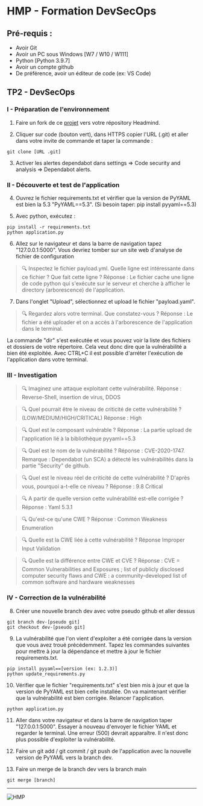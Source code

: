 # HMP - Formation DevSecOps

## Pré-requis :
- Avoir Git
- Avoir un PC sous Windows [W7 / W10 / W111]
- Python [Python 3.9.7]
- Avoir un compte github
- De préférence, avoir un éditeur de code (ex: VS Code)

## TP2 - DevSecOps

### I - Préparation de l'environnement
1) Faire un fork de ce [projet](https://github.com/HMP-DSO/Formation-DSO) vers votre répository Headmind.

2) Cliquer sur code (bouton vert), dans HTTPS copier l'URL (.git) et aller dans votre invite de commande et taper la commande :
```
git clone [URL .git]
```

3) Activer les alertes dependabot dans settings => Code security and analysis => Dependabot alerts. 

### II - Découverte et test de l'application

4) Ouvrez le fichier requirements.txt et vérifier que la version de PyYAML est bien la 5.3 "PyYAML==5.3". (Si besoin taper: pip install pyyaml==5.3)

5) Avec python, exécutez :
```
pip install -r requirements.txt
python application.py
```

6) Allez sur le navigateur et dans la barre de navigation tapez "127.0.0.1:5000". Vous devriez tomber sur un site web d'analyse de fichier de configuration 

> :mag: Inspectez le fichier payload.yml. Quelle ligne est intéressante dans ce fichier ? Que fait cette ligne ? Réponse : Le fichier cache une ligne de code python qui s'exécute sur le serveur et cherche à afficher le directory (arborescence) de l'application.

7) Dans l'onglet "Upload", sélectionnez et upload le fichier "payload.yaml". 

> :mag: Regardez alors votre terminal. Que constatez-vous ? Réponse : Le fichier a été uploader et on a accès à l'arborescence de l'application dans le terminal.

La commande "dir" s'est exécutée et vous pouvez voir la liste des fichiers et dossiers de votre répertoire. Cela veut donc dire que la vulnérabilité a bien été exploitée.
Avec CTRL+C il est possible d'arréter l'exécution de l'application dans votre terminal. 

### III - Investigation

> :mag: Imaginez une attaque exploitant cette vulnérabilité. Réponse : Reverse-Shell, insertion de virus, DDOS

> :mag: Quel pourrait être le niveau de criticité de cette vulnérabilité  ? (LOW/MEDIUM/HIGH/CRITICAL) Réponse : High

> :mag: Quel est le composant vulnérable ? Réponse : La partie upload de l'application lié à la bibliothèque pyyaml==5.3

> :mag: Quel est le nom de la vulnérabilité ? Réponse : CVE-2020-1747. Remarque : Dependabot (un SCA) a détecté les vulnérabilités dans la partie "Security" de github.

> :mag: Quel est le niveau réel de criticité de cette vulnérabilité ? D'après vous, pourquoi a-t-elle ce niveau ? Réponse : 9.8 Critical

> :mag: A partir de quelle version cette vulnérabilité est-elle corrigée ? Réponse : Yaml 5.3.1

> :mag: Qu'est-ce qu'une CWE ? Réponse : Common Weakness Enumeration

> :mag: Quelle est la CWE liée à cette vulnérabilité ? Réponse Improper Input Validation

> :mag: Quelle est la différence entre CWE et CVE ? Réponse : CVE = Common Vulnerabilities and Exposures ; list of publicly disclosed computer security flaws and CWE : a community-developed list of common software and hardware weaknesses


### IV - Correction de la vulnérabilité

8) Créer une nouvelle branch dev avec votre pseudo github et aller dessus
```
git branch dev-[pseudo git]
git checkout dev-[pseudo git]
```

9) La vulnérabilité que l'on vient d'exploiter a été corrigée dans la version que vous avez troué précédemment.
Tapez les commandes suivantes pour mettre à jour la dépendance et mettre à jour le fichier requirements.txt. 

```
pip install pyyaml==[version (ex: 1.2.3)]
python update_requirements.py
```

10) Vérifier que le fichier "requirements.txt" s'est bien mis à jour et que la version de PyYAML est bien celle installée. On va maintenant vérifier que la vulnérabilité est bien corrigée. Relancer l'application.
```
python application.py
```

11) Aller dans votre navigateur et dans la barre de navigation taper "127.0.0.1:5000". Essayer à nouveau d'envoyer le fichier YAML et regarder le terminal. Une erreur (500) devrait apparaître. Il n'est donc plus possible d'exploiter la vulnérabilité.

12) Faire un git add / git commit / git push de l'application avec la nouvelle version de PyYAML vers la branch dev.

13) Faire un merge de la branch dev vers la branch main
```
git merge [branch]
```

____________________________________________________________________________________________________________
   ![HMP](https://github.com/user-attachments/assets/e7576c9a-c7bd-4150-aba2-9adee745a976)
